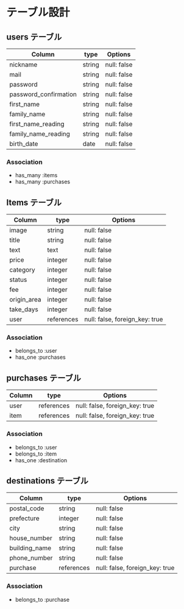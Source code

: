 
# テーブル設計

## users テーブル
| Column                | type    |   Options    |
|-----------------------|---------|--------------|
| nickname              | string  | null: false  |
| mail                  | string  | null: false  |
| password              | string  | null: false  |
| password_confirmation | string  | null: false  |
| first_name            | string  | null: false  |
| family_name           | string  | null: false  |
| first_name_reading    | string  | null: false  |
| family_name_reading   | string  | null: false  |
| birth_date            | date    | null: false  |

### Association

- has_many :items
- has_many :purchases

## Items テーブル
| Column     | type       |   Options                      |
|------------|------------|--------------------------------|
| image      | string     | null: false                    |
| title      | string     | null: false                    |
| text       | text       | null: false                    |
| price      | integer    | null: false                    |
| category   | integer    | null: false                    |
| status     | integer    | null: false                    |
| fee        | integer    | null: false                    |
| origin_area| integer    | null: false                    |
| take_days  | integer    | null: false                    |
| user       | references | null: false, foreign_key: true |

### Association
- belongs_to :user
- has_one :purchases

## purchases テーブル
| Column | type       |   Options                       |
|--------|------------|---------------------------------|
| user   | references | null: false, foreign_key: true  |
| item   | references | null: false, foreign_key: true  |

### Association 
- belongs_to :user
- belongs_to :item
- has_one :destination

## destinations テーブル
| Column       | type       |   Options                       |
|--------------|------------|---------------------------------|
| postal_code  | string     | null: false                     |
| prefecture   | integer    | null: false                     |
| city         | string     | null: false                     |
| house_number | string     | null: false                     |
| building_name| string     | null: false                     |
| phone_number | string     | null: false                     | 
| purchase     | references | null: false, foreign_key: true  |

### Association
- belongs_to :purchase
